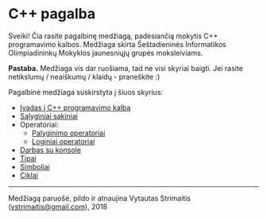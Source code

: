 # C++ pagalba

Sveiki! Čia rasite pagalbinę medžiagą, padėsiančią mokytis C++ programavimo kalbos. Medžiaga skirta Šeštadieninės Informatikos Olimpiadininkų Mokyklos jaunesniųjų grupės moksleiviams.

**Pastaba.** Medžiaga vis dar ruošiama, tad ne visi skyriai baigti. Jei rasite netikslumų / neaiškumų / klaidų - praneškite :)

Pagalbinė medžiaga suskirstyta į šiuos skyrius:

* [Įvadas į C++ programavimo kalbą](sections/ivadas.md)
* [Sąlyginiai sakiniai](sections/salyginiai_sakiniai.md)
* Operatoriai:
    - [Palyginimo operatoriai](sections/palyginimo_operatoriai.md)
    - [Loginiai operatoriai](sections/loginiai_operatoriai.md)
* [Darbas su konsole](sections/darbas_su_konsole.md)
* [Tipai](sections/tipai.md)
* [Simboliai](sections/simboliai.md)
* [Ciklai](sections/ciklai.md)



---
Medžiagą paruošė, pildo ir atnaujina Vytautas Strimaitis (vstrimaitis@gmail.com), 2018